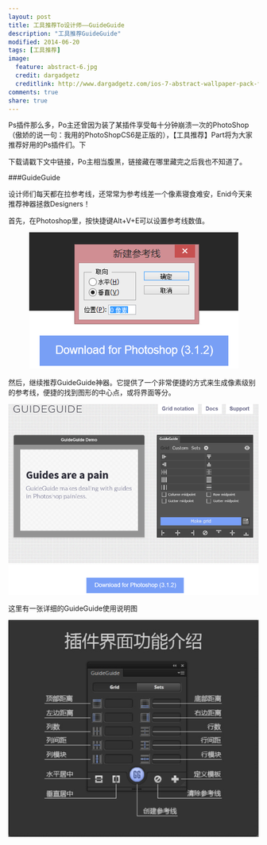 ```yaml
---
layout: post
title: 工具推荐To设计师——GuideGuide
description: "工具推荐GuideGuide"
modified: 2014-06-20
tags: [工具推荐]
image:
  feature: abstract-6.jpg
  credit: dargadgetz
  creditlink: http://www.dargadgetz.com/ios-7-abstract-wallpaper-pack-for-iphone-5-and-ipod-touch-retina/
comments: true
share: true
---
```


Ps插件那么多，Po主还曾因为装了某插件享受每十分钟崩溃一次的PhotoShop（傲娇的说一句：我用的PhotoShopCS6是正版的），【工具推荐】Part将为大家推荐好用的Ps插件们。下

下载请戳下文中链接，Po主相当腹黑，链接藏在哪里藏完之后我也不知道了。

###GuideGuide

设计师们每天都在拉参考线，还常常为参考线差一个像素寝食难安，Enid今天来推荐神器拯救Designers！

首先，在Photoshop里，按快捷键Alt+V+E可以设置参考线数值。

<div style="text-align:center">
    <img src="/images/blog/2014-07-29/guides.png"/>
</div>

然后，继续推荐GuideGuide神器。它提供了一个非常便捷的方式来生成像素级别的参考线，便捷的找到图形的中心点，或将界面等分。

<div style="text-align:center">
    <img src="/images/blog/2014-07-29/guideguide1.png"/>
    <a href="http://guideguide.me/"><img src="/images/blog/2014-07-29/guideguide2.png" /></a>
</div>

这里有一张详细的GuideGuide使用说明图

<div style="text-align:center">
    <img src="/images/blog/2014-07-29/interface-introduction.png"/>
</div>

